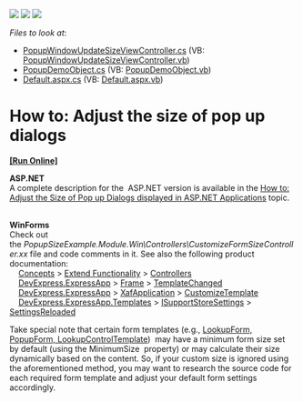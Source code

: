 <!-- default badges list -->
![](https://img.shields.io/endpoint?url=https://codecentral.devexpress.com/api/v1/VersionRange/128587694/12.2.4%2B)
[![](https://img.shields.io/badge/Open_in_DevExpress_Support_Center-FF7200?style=flat-square&logo=DevExpress&logoColor=white)](https://supportcenter.devexpress.com/ticket/details/E4208)
[![](https://img.shields.io/badge/📖_How_to_use_DevExpress_Examples-e9f6fc?style=flat-square)](https://docs.devexpress.com/GeneralInformation/403183)
<!-- default badges end -->
<!-- default file list -->
*Files to look at*:

* [PopupWindowUpdateSizeViewController.cs](./CS/PopupSizeExample.Module.Web/Controllers/PopupWindowUpdateSizeViewController.cs) (VB: [PopupWindowUpdateSizeViewController.vb](./VB/PopupSizeExample.Module.Web/Controllers/PopupWindowUpdateSizeViewController.vb))
* [PopupDemoObject.cs](./CS/PopupSizeExample.Module/BusinessObjects/PopupDemoObject.cs) (VB: [PopupDemoObject.vb](./VB/PopupSizeExample.Module/BusinessObjects/PopupDemoObject.vb))
* [Default.aspx.cs](./CS/PopupSizeExample.Web/Default.aspx.cs) (VB: [Default.aspx.vb](./VB/PopupSizeExample.Web/Default.aspx.vb))
<!-- default file list end -->
# How to: Adjust the size of pop up dialogs
<!-- run online -->
**[[Run Online]](https://codecentral.devexpress.com/e4208)**
<!-- run online end -->


<p><strong>ASP.NET</strong><br>A complete description for the  ASP.NET version is available in the <a href="http://documentation.devexpress.com/#Xaf/CustomDocument3456"><u>How to: Adjust the Size of Pop up Dialogs displayed in ASP.NET Applications</u></a> topic.</p>
<p><br><strong>WinForms</strong><br>Check out the <em>PopupSizeExample.Module.Win\Controllers\CustomizeFormSizeController.xx</em> file and code comments in it. See also the following product documentation:<br>    <a href="https://documentation.devexpress.com/eXpressAppFramework/CustomDocument112683.aspx">Concepts</a> > <a href="https://documentation.devexpress.com/eXpressAppFramework/CustomDocument112623.aspx">Extend Functionality</a> > <a href="https://documentation.devexpress.com/eXpressAppFramework/CustomDocument112621.aspx">Controllers</a> <br>    <a href="https://documentation.devexpress.com/eXpressAppFramework/DevExpressExpressApp.aspx">DevExpress.ExpressApp</a> > <a href="https://documentation.devexpress.com/eXpressAppFramework/clsDevExpressExpressAppFrametopic.aspx">Frame</a> > <a href="https://documentation.devexpress.com/eXpressAppFramework/DevExpressExpressAppFrame_TemplateChangedtopic.aspx">TemplateChanged</a> <br>    <a href="https://documentation.devexpress.com/eXpressAppFramework/DevExpressExpressApp.aspx">DevExpress.ExpressApp</a> > <a href="https://documentation.devexpress.com/eXpressAppFramework/clsDevExpressExpressAppXafApplicationtopic.aspx">XafApplication</a> > <a href="https://documentation.devexpress.com/eXpressAppFramework/DevExpressExpressAppXafApplication_CustomizeTemplatetopic.aspx">CustomizeTemplate</a> <br>    <a href="https://documentation.devexpress.com/eXpressAppFramework/DevExpressExpressAppTemplates.aspx">DevExpress.ExpressApp.Templates</a> > <a href="https://documentation.devexpress.com/eXpressAppFramework/clsDevExpressExpressAppTemplatesISupportStoreSettingstopic.aspx">ISupportStoreSettings</a> > <a href="https://documentation.devexpress.com/eXpressAppFramework/DevExpressExpressAppTemplatesISupportStoreSettings_SettingsReloadedtopic.aspx">SettingsReloaded</a></p>
<p>Take special note that certain form templates (e.g., <a href="https://documentation.devexpress.com/#eXpressAppFramework/CustomDocument112609">LookupForm, PopupForm, LookupControlTemplate</a>)  may have a minimum form size set by default (using the MinimumSize  property) or may calculate their size dynamically based on the content. So, if your custom size is ignored using the aforementioned method, you may want to research the source code for each required form template and adjust your default form settings accordingly.</p>

<br/>


